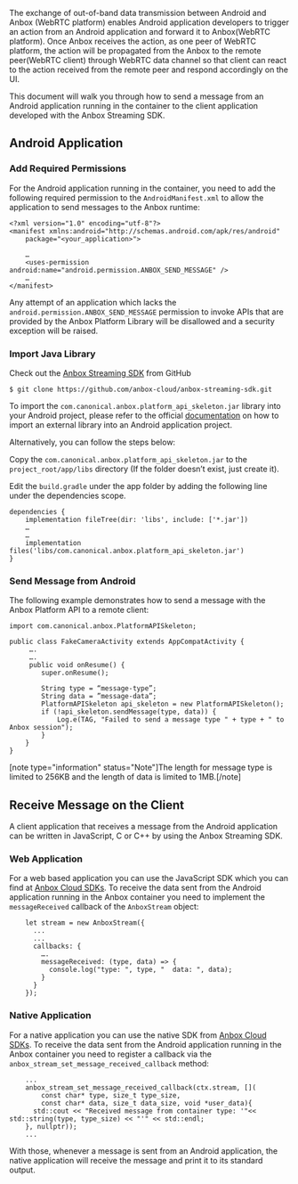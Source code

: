 The exchange of out-of-band data transmission between Android and Anbox (WebRTC platform) enables Android application developers to trigger an action from an Android application and forward it to Anbox(WebRTC platform). Once Anbox receives the action, as one peer of WebRTC platform, the action will be propagated from the Anbox to the remote peer(WebRTC client) through WebRTC data channel so that client can react to the action received from the remote peer and respond accordingly on the UI.

This document will walk you through how to send a message from an Android application
running in the container to the client application developed with the Anbox Streaming
SDK.

## Android Application

### Add Required Permissions

For the Android application running in the container, you need to add the
following required permission to the `AndroidManifest.xml` to allow the
application to send messages to the Anbox runtime:

```
<?xml version="1.0" encoding="utf-8"?>
<manifest xmlns:android="http://schemas.android.com/apk/res/android"
    package="<your_application>">

    …
    <uses-permission android:name="android.permission.ANBOX_SEND_MESSAGE" />
    …
</manifest>
```

Any attempt of an application which lacks the `android.permission.ANBOX_SEND_MESSAGE`
permission to invoke APIs that are provided by the Anbox Platform Library will
be disallowed and a security exception will be raised.

### Import Java Library

Check out the [Anbox Streaming SDK](https://github.com/anbox-cloud/anbox-streaming-sdk) from GitHub

```
$ git clone https://github.com/anbox-cloud/anbox-streaming-sdk.git
```

To import the `com.canonical.anbox.platform_api_skeleton.jar` library into your
Android project, please refer to the official [documentation](https://developer.android.com/studio/build/dependencies)
on how to import an external library into an Android application project.

Alternatively, you can follow the steps below:

Copy the `com.canonical.anbox.platform_api_skeleton.jar` to the `project_root/app/libs`
directory (If the folder doesn’t exist, just create it).

Edit the `build.gradle` under the app folder by adding the following line
under the dependencies scope.

```
dependencies {
    implementation fileTree(dir: 'libs', include: ['*.jar'])
    …
    …
    implementation files('libs/com.canonical.anbox.platform_api_skeleton.jar')
}
```

### Send Message from Android

The following example demonstrates how to send a message with the Anbox
Platform API to a remote client:

```
import com.canonical.anbox.PlatformAPISkeleton;

public class FakeCameraActivity extends AppCompatActivity {
     ….
     ….
     public void onResume() {
        super.onResume();

        String type = “message-type”;
        String data = ”message-data”;
        PlatformAPISkeleton api_skeleton = new PlatformAPISkeleton();
        if (!api_skeleton.sendMessage(type, data)) {
            Log.e(TAG, "Failed to send a message type " + type + " to Anbox session");
        }
    }
}
```

[note type="information" status="Note"]The length for message type is limited to 256KB and the length of data is limited to 1MB.[/note]

## Receive Message on the Client

A client application that receives a message from the Android application can be written
in JavaScript, C or C++ by using the Anbox Streaming SDK.

### Web Application

For a web based application you can use the JavaScript SDK which you can find at
[Anbox Cloud SDKs](https://discourse.ubuntu.com/t/anbox-cloud-sdks/17844#streaming-sdk). To receive the data sent from the Android application
running in the Anbox container you need to implement the `messageReceived` callback
of the `AnboxStream` object:

```
    let stream = new AnboxStream({
      ...
      ...
      callbacks: {
        ….
        messageReceived: (type, data) => {
          console.log("type: ", type, "  data: ", data);
        }
      }
    });
```

### Native Application

For a native application you can use the native SDK from [Anbox Cloud SDKs](https://discourse.ubuntu.com/t/anbox-cloud-sdks/17844#streaming-sdk).
To receive the data sent from the Android application running in the Anbox
container you need to register a callback via the `anbox_stream_set_message_received_callback` method:

```
    ...
    anbox_stream_set_message_received_callback(ctx.stream, [](
        const char* type, size_t type_size,
        const char* data, size_t data_size, void *user_data){
      std::cout << "Received message from container type: '"<< std::string(type, type_size) << "'" << std::endl;
    }, nullptr));
    ...
```

With those, whenever a message is sent from an Android application, the
native application will receive the message and print it to its standard output.
